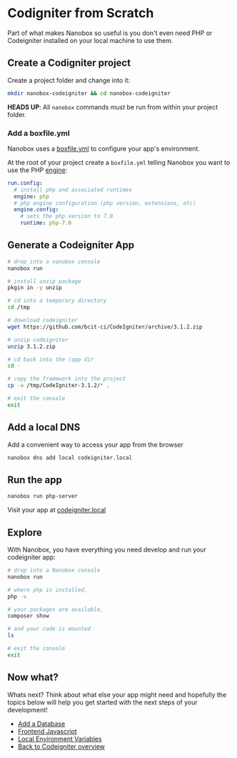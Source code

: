 # Codigniter from Scratch
Part of what makes Nanobox so useful is you don't even need PHP or Codeigniter installed on your local machine to use them.

## Create a Codigniter project
Create a project folder and change into it:

```bash
mkdir nanobox-codeigniter && cd nanobox-codeigniter
```

**HEADS UP**: All `nanobox` commands *must* be run from within your project folder.

### Add a boxfile.yml
Nanobox uses a <a href="https://docs.nanobox.io/boxfile/" target="\_blank">boxfile.yml</a> to configure your app's environment.

At the root of your project create a `boxfile.yml` telling Nanobox you want to use the PHP <a href="https://docs.nanobox.io/engines/" target="\_blank">engine</a>:

```yaml
run.config:
  # install php and associated runtimes
  engine: php
  # php engine configuration (php version, extensions, etc)
  engine.config:
    # sets the php version to 7.0
    runtime: php-7.0
```

## Generate a Codeigniter App

```bash
# drop into a nanobox console
nanobox run

# install unzip package
pkgin in -y unzip

# cd into a temporary directory
cd /tmp

# download codeigniter
wget https://github.com/bcit-ci/CodeIgniter/archive/3.1.2.zip

# unzip codeigniter
unzip 3.1.2.zip

# cd back into the /app dir
cd -

# copy the framework into the project
cp -a /tmp/CodeIgniter-3.1.2/* .

# exit the console
exit
```

## Add a local DNS
Add a convenient way to access your app from the browser

```bash
nanobox dns add local codeigniter.local
```

## Run the app

```bash
nanobox run php-server
```

Visit your app at <a href="http://codeigniter.local" target="\_blank">codeigniter.local</a>

## Explore
With Nanobox, you have everything you need develop and run your codeigniter app:

```bash
# drop into a Nanobox console
nanobox run

# where php is installed,
php -v

# your packages are available,
composer show

# and your code is mounted
ls

# exit the console
exit
```

## Now what?
Whats next? Think about what else your app might need and hopefully the topics below will help you get started with the next steps of your development!

* [Add a Database](/php/codeigniter/add-a-database)
* [Frontend Javascript](/php/codeigniter/frontend-javascript)
* [Local Environment Variables](/php/codeigniter/local-evars)
* [Back to Codeigniter overview](/php/codeigniter)
